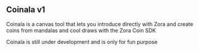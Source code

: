 

## Coinala v1 

Coinala is a canvas tool that lets you introduce directly with Zora and create coins from mandalas and cool draws with the Zora Coin SDK

Coinala is still under development and is only for fun purpose